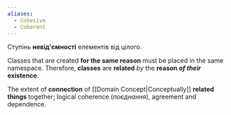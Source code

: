 ```yaml
---
aliases:
  - Cohesive
  - Coherent
---
```

Ступінь **невід'ємності** елементів від цілого.

Classes that are created **for the same reason** 
must be placed in the same namespace.
Therefore, **classes** are **related** *by* the **reason *of their* existence**.

The extent of **connection** of [[Domain Concept|Conceptually]] **related things** together; logical coherence (*поєднання*), agreement and dependence.
